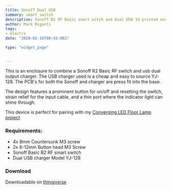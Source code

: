 ```yaml
---
title: Sonoff Dual USB
summary: smart switch
description: Sonoff R2 RF Basic smart witch and Dual USB 3d printed enclosure by Mark Riganti 
author: Mark Riganti 
tags:
- electro
date: "2020-02-19T00:45:00Z"

type: "widget_page" 


---
```


This is an enclosure to combine a Sonoff R2 Basic RF switch and usb dual output charger.
The USB charger used is a cheap and easy to source YJ-128. The PCB's for both the Sonoff and charger are press fit into the base. 

The design features a prominent button for on/off and resetting the switch, strain relief for the input cable, and a thin port where the indicator light can shine through.

This device is perfect for pairing with my [Converging LED Floor Lamp project](https://www.thingiverse.com/thing:4166209)


### Requirements:

- 4x 8mm Countersunk M3 screw 
- 2x 8-12mm Button head M3 Screw
- Sonoff Basic R2 RF smart switch
- Dual USB charger Model YJ-128



### Download 

Downloadable on [thingiverse](https://www.thingiverse.com/thing:4166314)

